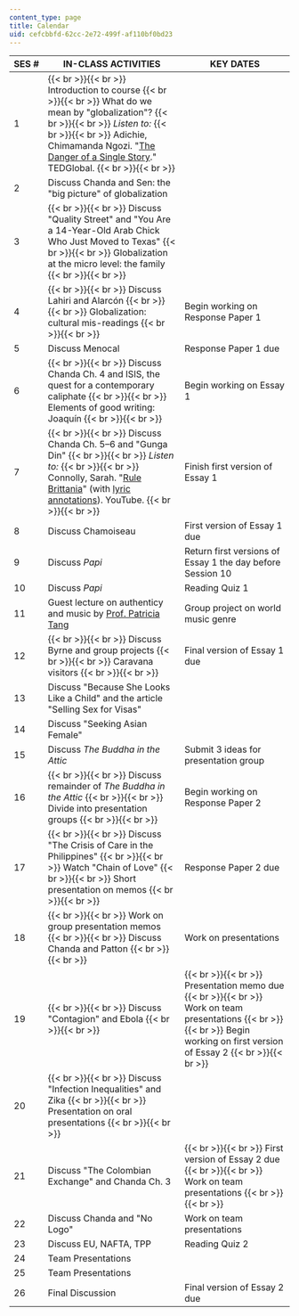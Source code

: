 ```yaml
---
content_type: page
title: Calendar
uid: cefcbbfd-62cc-2e72-499f-af110bf0bd23
---
```


| SES # | IN-CLASS ACTIVITIES | KEY DATES |
| --- | --- | --- |
| 1 |  {{< br >}}{{< br >}} Introduction to course {{< br >}}{{< br >}} What do we mean by "globalization"? {{< br >}}{{< br >}} _Listen to:_ {{< br >}}{{< br >}} Adichie, Chimamanda Ngozi. "[The Danger of a Single Story](http://www.ted.com/talks/chimamanda_adichie_the_danger_of_a_single_story)." TEDGlobal. {{< br >}}{{< br >}}  | &nbsp; |
| 2 | Discuss Chanda and Sen: the "big picture" of globalization | &nbsp; |
| 3 |  {{< br >}}{{< br >}} Discuss "Quality Street" and "You Are a 14-Year-Old Arab Chick Who Just Moved to Texas" {{< br >}}{{< br >}} Globalization at the micro level: the family {{< br >}}{{< br >}}  | &nbsp; |
| 4 |  {{< br >}}{{< br >}} Discuss Lahiri and Alarcón {{< br >}}{{< br >}} Globalization: cultural mis-readings {{< br >}}{{< br >}}  | Begin working on Response Paper 1 |
| 5 | Discuss Menocal | Response Paper 1 due |
| 6 |  {{< br >}}{{< br >}} Discuss Chanda Ch. 4 and ISIS, the quest for a contemporary caliphate {{< br >}}{{< br >}} Elements of good writing: Joaquín {{< br >}}{{< br >}}  | Begin working on Essay 1 |
| 7 |  {{< br >}}{{< br >}} Discuss Chanda Ch. 5–6 and "Gunga Din" {{< br >}}{{< br >}} _Listen to:_ {{< br >}}{{< br >}} Connolly, Sarah. "[Rule Brittania](https://www.youtube.com/watch?v=rB5Nbp_gmgQ)" (with [lyric annotations](https://www.youtube.com/watch?v=yHNfvJc99YY)). YouTube. {{< br >}}{{< br >}}  | Finish first version of Essay 1 |
| 8 | Discuss Chamoiseau | First version of Essay 1 due |
| 9 | Discuss _Papi_ | Return first versions of Essay 1 the day before Session 10 |
| 10 | Discuss _Papi_ | Reading Quiz 1 |
| 11 | Guest lecture on authenticy and music by [Prof. Patricia Tang](http://mta.mit.edu/person/patricia-tang) | Group project on world music genre |
| 12 |  {{< br >}}{{< br >}} Discuss Byrne and group projects {{< br >}}{{< br >}} Caravana visitors {{< br >}}{{< br >}}  | Final version of Essay 1 due |
| 13 | Discuss "Because She Looks Like a Child" and the article "Selling Sex for Visas" | &nbsp; |
| 14 | Discuss "Seeking Asian Female" | &nbsp; |
| 15 | Discuss _The Buddha in the Attic_ | Submit 3 ideas for presentation group |
| 16 |  {{< br >}}{{< br >}} Discuss remainder of _The Buddha in the Attic_ {{< br >}}{{< br >}} Divide into presentation groups {{< br >}}{{< br >}}  | Begin working on Response Paper 2 |
| 17 |  {{< br >}}{{< br >}} Discuss "The Crisis of Care in the Philippines" {{< br >}}{{< br >}} Watch "Chain of Love" {{< br >}}{{< br >}} Short presentation on memos {{< br >}}{{< br >}}  | Response Paper 2 due |
| 18 |  {{< br >}}{{< br >}} Work on group presentation memos {{< br >}}{{< br >}} Discuss Chanda and Patton {{< br >}}{{< br >}}  | Work on presentations |
| 19 |  {{< br >}}{{< br >}} Discuss "Contagion" and Ebola {{< br >}}{{< br >}}  |  {{< br >}}{{< br >}} Presentation memo due {{< br >}}{{< br >}} Work on team presentations {{< br >}}{{< br >}} Begin working on first version of Essay 2 {{< br >}}{{< br >}}  |
| 20 |  {{< br >}}{{< br >}} Discuss "Infection Inequalities" and Zika {{< br >}}{{< br >}} Presentation on oral presentations {{< br >}}{{< br >}}  | &nbsp; |
| 21 | Discuss "The Colombian Exchange" and Chanda Ch. 3 |  {{< br >}}{{< br >}} First version of Essay 2 due {{< br >}}{{< br >}} Work on team presentations {{< br >}}{{< br >}}  |
| 22 | Discuss Chanda and "No Logo" | Work on team presentations |
| 23 | Discuss EU, NAFTA, TPP | Reading Quiz 2 |
| 24 | Team Presentations | &nbsp; |
| 25 | Team Presentations | &nbsp; |
| 26 | Final Discussion | Final version of Essay 2 due